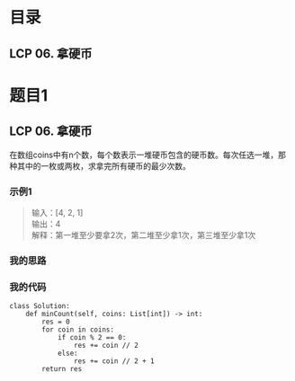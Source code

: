 # 目录
## LCP 06. 拿硬币


# 题目1
## LCP 06. 拿硬币

在数组coins中有n个数，每个数表示一堆硬币包含的硬币数。每次任选一堆，那种其中的一枚或两枚，求拿完所有硬币的最少次数。

### 示例1

> 输入：[4, 2, 1]   
> 输出：4   
> 解释：第一堆至少要拿2次，第二堆至少拿1次，第三堆至少拿1次

### 我的思路

### 我的代码

    class Solution:
        def minCount(self, coins: List[int]) -> int:
            res = 0
            for coin in coins:
                if coin % 2 == 0:
                    res += coin // 2
                else:
                    res += coin // 2 + 1
            return res



